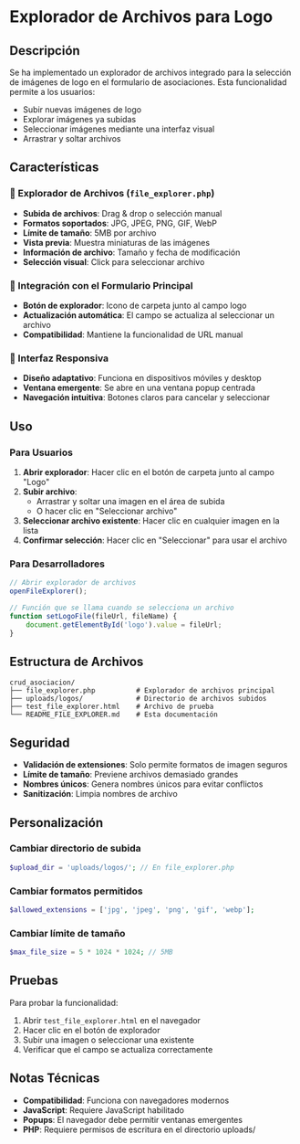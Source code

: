 # Explorador de Archivos para Logo

## Descripción

Se ha implementado un explorador de archivos integrado para la selección de imágenes de logo en el formulario de asociaciones. Esta funcionalidad permite a los usuarios:

- Subir nuevas imágenes de logo
- Explorar imágenes ya subidas
- Seleccionar imágenes mediante una interfaz visual
- Arrastrar y soltar archivos

## Características

### 📁 Explorador de Archivos (`file_explorer.php`)
- **Subida de archivos**: Drag & drop o selección manual
- **Formatos soportados**: JPG, JPEG, PNG, GIF, WebP
- **Límite de tamaño**: 5MB por archivo
- **Vista previa**: Muestra miniaturas de las imágenes
- **Información de archivo**: Tamaño y fecha de modificación
- **Selección visual**: Click para seleccionar archivo

### 🔧 Integración con el Formulario Principal
- **Botón de explorador**: Icono de carpeta junto al campo logo
- **Actualización automática**: El campo se actualiza al seleccionar un archivo
- **Compatibilidad**: Mantiene la funcionalidad de URL manual

### 📱 Interfaz Responsiva
- **Diseño adaptativo**: Funciona en dispositivos móviles y desktop
- **Ventana emergente**: Se abre en una ventana popup centrada
- **Navegación intuitiva**: Botones claros para cancelar y seleccionar

## Uso

### Para Usuarios
1. **Abrir explorador**: Hacer clic en el botón de carpeta junto al campo "Logo"
2. **Subir archivo**: 
   - Arrastrar y soltar una imagen en el área de subida
   - O hacer clic en "Seleccionar archivo"
3. **Seleccionar archivo existente**: Hacer clic en cualquier imagen en la lista
4. **Confirmar selección**: Hacer clic en "Seleccionar" para usar el archivo

### Para Desarrolladores
```javascript
// Abrir explorador de archivos
openFileExplorer();

// Función que se llama cuando se selecciona un archivo
function setLogoFile(fileUrl, fileName) {
    document.getElementById('logo').value = fileUrl;
}
```

## Estructura de Archivos

```
crud_asociacion/
├── file_explorer.php          # Explorador de archivos principal
├── uploads/logos/             # Directorio de archivos subidos
├── test_file_explorer.html    # Archivo de prueba
└── README_FILE_EXPLORER.md    # Esta documentación
```

## Seguridad

- **Validación de extensiones**: Solo permite formatos de imagen seguros
- **Límite de tamaño**: Previene archivos demasiado grandes
- **Nombres únicos**: Genera nombres únicos para evitar conflictos
- **Sanitización**: Limpia nombres de archivo

## Personalización

### Cambiar directorio de subida
```php
$upload_dir = 'uploads/logos/'; // En file_explorer.php
```

### Cambiar formatos permitidos
```php
$allowed_extensions = ['jpg', 'jpeg', 'png', 'gif', 'webp'];
```

### Cambiar límite de tamaño
```php
$max_file_size = 5 * 1024 * 1024; // 5MB
```

## Pruebas

Para probar la funcionalidad:
1. Abrir `test_file_explorer.html` en el navegador
2. Hacer clic en el botón de explorador
3. Subir una imagen o seleccionar una existente
4. Verificar que el campo se actualiza correctamente

## Notas Técnicas

- **Compatibilidad**: Funciona con navegadores modernos
- **JavaScript**: Requiere JavaScript habilitado
- **Popups**: El navegador debe permitir ventanas emergentes
- **PHP**: Requiere permisos de escritura en el directorio uploads/ 
